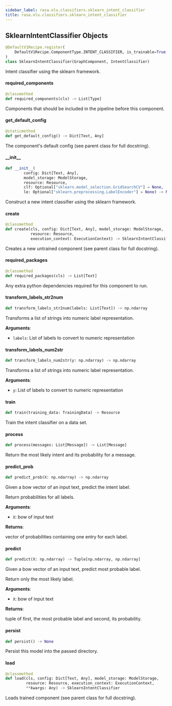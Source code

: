 ```yaml
---
sidebar_label: rasa.nlu.classifiers.sklearn_intent_classifier
title: rasa.nlu.classifiers.sklearn_intent_classifier
---
```

## SklearnIntentClassifier Objects

```python
@DefaultV1Recipe.register(
    DefaultV1Recipe.ComponentType.INTENT_CLASSIFIER, is_trainable=True
)
class SklearnIntentClassifier(GraphComponent, IntentClassifier)
```

Intent classifier using the sklearn framework.

#### required\_components

```python
@classmethod
def required_components(cls) -> List[Type]
```

Components that should be included in the pipeline before this component.

#### get\_default\_config

```python
@staticmethod
def get_default_config() -> Dict[Text, Any]
```

The component&#x27;s default config (see parent class for full docstring).

#### \_\_init\_\_

```python
def __init__(
        config: Dict[Text, Any],
        model_storage: ModelStorage,
        resource: Resource,
        clf: Optional["sklearn.model_selection.GridSearchCV"] = None,
        le: Optional["sklearn.preprocessing.LabelEncoder"] = None) -> None
```

Construct a new intent classifier using the sklearn framework.

#### create

```python
@classmethod
def create(cls, config: Dict[Text, Any], model_storage: ModelStorage,
           resource: Resource,
           execution_context: ExecutionContext) -> SklearnIntentClassifier
```

Creates a new untrained component (see parent class for full docstring).

#### required\_packages

```python
@classmethod
def required_packages(cls) -> List[Text]
```

Any extra python dependencies required for this component to run.

#### transform\_labels\_str2num

```python
def transform_labels_str2num(labels: List[Text]) -> np.ndarray
```

Transforms a list of strings into numeric label representation.

**Arguments**:

- `labels`: List of labels to convert to numeric representation

#### transform\_labels\_num2str

```python
def transform_labels_num2str(y: np.ndarray) -> np.ndarray
```

Transforms a list of strings into numeric label representation.

**Arguments**:

- `y`: List of labels to convert to numeric representation

#### train

```python
def train(training_data: TrainingData) -> Resource
```

Train the intent classifier on a data set.

#### process

```python
def process(messages: List[Message]) -> List[Message]
```

Return the most likely intent and its probability for a message.

#### predict\_prob

```python
def predict_prob(X: np.ndarray) -> np.ndarray
```

Given a bow vector of an input text, predict the intent label.

Return probabilities for all labels.

**Arguments**:

- `X`: bow of input text

**Returns**:

vector of probabilities containing one entry for each label.

#### predict

```python
def predict(X: np.ndarray) -> Tuple[np.ndarray, np.ndarray]
```

Given a bow vector of an input text, predict most probable label.

Return only the most likely label.

**Arguments**:

- `X`: bow of input text

**Returns**:

tuple of first, the most probable label and second,
its probability.

#### persist

```python
def persist() -> None
```

Persist this model into the passed directory.

#### load

```python
@classmethod
def load(cls, config: Dict[Text, Any], model_storage: ModelStorage,
         resource: Resource, execution_context: ExecutionContext,
         **kwargs: Any) -> SklearnIntentClassifier
```

Loads trained component (see parent class for full docstring).

